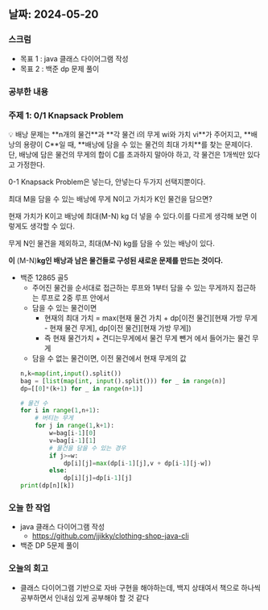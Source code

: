 ## 날짜: 2024-05-20

### 스크럼

-   목표 1 : java 클래스 다이어그램 작성
-   목표 2 : 백준 dp 문제 풀이

### 공부한 내용

### 주제 1: 0/1 Knapsack Problem

<aside>
💡 배낭 문제는 **n개의 물건**과 **각 물건 i의 무게 wi와 가치 vi**가 주어지고, **배낭의 용량이 C**일 때, **배낭에 담을 수 있는 물건의 최대 가치**를 찾는 문제이다.
단, 배낭에 담은 물건의 무게의 합이 C를 초과하지 말아야 하고,
각 물건은 1개씩만 있다고 가정한다.

</aside>

0-1 Knapsack Problem은 넣는다, 안넣는다 두가지 선택지뿐이다.

최대 M을 담을 수 있는 배낭에 무게 N이고 가치가 K인 물건을 담으면?

현재 가치가 K이고 배낭에 최대(M-N) kg 더 넣을 수 있다.이를 다르게 생각해 보면 이렇게도 생각할 수 있다.

무게 N인 물건을 제외하고, 최대(M-N) kg를 담을 수 있는 배낭이 있다.

**이** (M-N)**kg인 배낭과 남은 물건들로 구성된 새로운 문제를 만드는 것이다.**

-   백준 12865 골5
    -   주어진 물건을 순서대로 접근하는 루프와 1부터 담을 수 있는 무게까지 접근하는 루프로 2중 루프 안에서
    -   담을 수 있는 물건이면
        -   현재의 최대 가치 = max(현재 물건 가치 + dp[이전 물건][현재 가방 무게 - 현재 물건 무게], dp[이전 물건][현재 가방 무게])
        -   즉 현재 물건가치 + 견디는무게에서 물건 무게 뺀거 에서 들어가는 물건 무게
    -   담을 수 없는 물건이면, 이전 물건에서 현재 무게의 값
    ```python
    n,k=map(int,input().split())
    bag = [list(map(int, input().split())) for _ in range(n)]
    dp=[[0]*(k+1) for _ in range(n+1)]

    # 물건 수
    for i in range(1,n+1):
        # 버티는 무게
        for j in range(1,k+1):
            w=bag[i-1][0]
            v=bag[i-1][1]
            # 물건을 담을 수 있는 경우
            if j>=w:
                dp[i][j]=max(dp[i-1][j],v + dp[i-1][j-w])
            else:
                dp[i][j]=dp[i-1][j]
    print(dp[n][k])
    ```

### 오늘 한 작업

-   java 클래스 다이어그램 작성
    -   https://github.com/jjikky/clothing-shop-java-cli
-   백준 DP 5문제 풀이

### 오늘의 회고

-   클래스 다이어그램 기반으로 자바 구현을 해야하는데, 백지 상태여서 책으로 하나씩 공부하면서 인내심 있게 공부해야 할 것 같다
